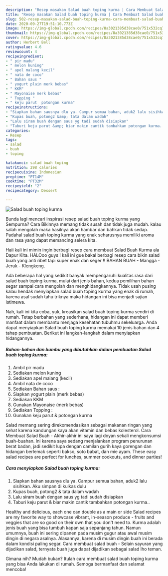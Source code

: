 ```yaml
---
description: "Resep masakan Salad buah toping kurma | Cara Membuat Salad buah toping kurma Yang Enak Dan Lezat"
title: "Resep masakan Salad buah toping kurma | Cara Membuat Salad buah toping kurma Yang Enak Dan Lezat"
slug: 502-resep-masakan-salad-buah-toping-kurma-cara-membuat-salad-buah-toping-kurma-yang-enak-dan-lezat
date: 2020-09-27T19:51:10.773Z
image: https://img-global.cpcdn.com/recipes/8a3021385d38cae0/751x532cq70/salad-buah-toping-kurma-foto-resep-utama.jpg
thumbnail: https://img-global.cpcdn.com/recipes/8a3021385d38cae0/751x532cq70/salad-buah-toping-kurma-foto-resep-utama.jpg
cover: https://img-global.cpcdn.com/recipes/8a3021385d38cae0/751x532cq70/salad-buah-toping-kurma-foto-resep-utama.jpg
author: Herbert Bell
ratingvalue: 4.6
reviewcount: 4
recipeingredient:
- " pir madu"
- " melon kuning"
- " apel malang kecil"
- " nata de coco"
- " Bahan saus "
- " yogurt plain merk bebas"
- " KKM"
- " Mayonaise merk bebas"
- " Topping "
- " keju parut  potongan kurma"
recipeinstructions:
- "Siapkan bahan sausnya dlu ya. Campur semua bahan, aduk2 lalu sisihkan. Aku simpan di kulkas dulu"
- "Kupas buah, potong2 &amp; tata dalam wadah"
- "Lalu siram buah dengan saus yg tadi sudah disiapkan"
- "Taburi keju parut &amp; biar makin cantik tambahkan potongan kurma.."
categories:
- Resep
tags:
- salad
- buah
- toping

katakunci: salad buah toping 
nutrition: 298 calories
recipecuisine: Indonesian
preptime: "PT14M"
cooktime: "PT32M"
recipeyield: "2"
recipecategory: Dessert

---
```



![Salad buah toping kurma](https://img-global.cpcdn.com/recipes/8a3021385d38cae0/751x532cq70/salad-buah-toping-kurma-foto-resep-utama.jpg)

Bunda lagi mencari inspirasi resep salad buah toping kurma yang Sempurna? Cara Bikinnya memang tidak susah dan tidak juga mudah. kalau salah mengolah maka hasilnya akan hambar dan bahkan tidak sedap. Padahal salad buah toping kurma yang enak seharusnya memiliki aroma dan rasa yang dapat memancing selera kita.

Haii kali ini mimin ingin berbagi resep cara membuat Salad Buah Kurma ala Dapur Kita. HALOoo guys ! kali ini gue bakal berbagi resep cara bikin salad buah yang anti ribet tapi super enak dan seger !! BAHAN BUAH - Mangga - Jeruk - Klengkeng.

Ada beberapa hal yang sedikit banyak mempengaruhi kualitas rasa dari salad buah toping kurma, mulai dari jenis bahan, kedua pemilihan bahan segar sampai cara mengolah dan menghidangkannya. Tidak usah pusing kalau hendak menyiapkan salad buah toping kurma yang enak di rumah, karena asal sudah tahu triknya maka hidangan ini bisa menjadi sajian istimewa.


Nah, kali ini kita coba, yuk, kreasikan salad buah toping kurma sendiri di rumah. Tetap berbahan yang sederhana, hidangan ini dapat memberi manfaat dalam membantu menjaga kesehatan tubuhmu sekeluarga. Anda dapat menyiapkan Salad buah toping kurma memakai 10 jenis bahan dan 4 tahap pembuatan. Berikut ini langkah-langkah dalam menyiapkan hidangannya.

<!--inarticleads1-->

##### Bahan-bahan dan bumbu yang dibutuhkan dalam pembuatan Salad buah toping kurma:

1. Ambil  pir madu
1. Sediakan  melon kuning
1. Sediakan  apel malang (kecil)
1. Ambil  nata de coco
1. Sediakan  Bahan saus :
1. Siapkan  yogurt plain (merk bebas)
1. Sediakan  KKM
1. Gunakan  Mayonaise (merk bebas)
1. Sediakan  Topping :
1. Gunakan  keju parut &amp; potongan kurma


Salad memang sering direkomendasikan sebagai makanan ringan yang sehat karena kandungan kaya akan vitamin dan bebas kolesterol. Cara Membuat Salad Buah - Akhir-akhir ini saya lagi doyan sekali mengkonsumsi buah-buahan. Ini karena saya sedang menjalankan program penurunan berat badan, jadi sedikit lupa dengan camilan gurih kaya gorengan dan hidangan berlemak seperti bakso, soto babat, dan mie ayam. These easy salad recipes are perfect for lunches, summer cookouts, and dinner parties! 

<!--inarticleads2-->

##### Cara menyiapkan Salad buah toping kurma:

1. Siapkan bahan sausnya dlu ya. Campur semua bahan, aduk2 lalu sisihkan. Aku simpan di kulkas dulu
1. Kupas buah, potong2 &amp; tata dalam wadah
1. Lalu siram buah dengan saus yg tadi sudah disiapkan
1. Taburi keju parut &amp; biar makin cantik tambahkan potongan kurma..


Healthy and delicious, each one can double as a main or side Salad recipes are my favorite way to showcase vibrant, in-season produce - fruits and veggies that are so good on their own that you don&#39;t need to. Kurma adalah jenis buah yang bisa tumbuh kapan saja sepanjang tahun. Namun umumnya, buah ini sering dipanen pada musim gugur atau awal musim dingin di negara asalnya. Alasannya, karena di musim dingin buah ini berada dalam kondisi paling segar. Cara membuat salad buah - Selain sayuran yang dijadikan salad, ternyata buah juga dapat dijadikan sebagai salad lho teman. 

Gimana nih? Mudah bukan? Itulah cara membuat salad buah toping kurma yang bisa Anda lakukan di rumah. Semoga bermanfaat dan selamat mencoba!
